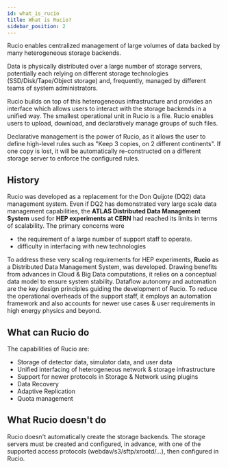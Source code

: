 ```yaml
---
id: what_is_rucio
title: What is Rucio?
sidebar_position: 2
---
```


Rucio enables centralized management of large volumes of data backed by many
heterogeneous storage backends.

Data is physically distributed over a large number of storage servers, potentially
each relying on different storage technologies (SSD/Disk/Tape/Object storage) and,
frequently, managed by different teams of system administrators.

Rucio builds on top of this heterogeneous infrastructure and provides an interface
which allows users to interact with the storage backends in a unified way.
The smallest operational unit in Rucio is a file. Rucio enables users to upload,
download, and declaratively manage groups of such files.

Declarative management is the power of Rucio, as it allows the user to define
high-level rules such as "Keep 3 copies, on 2 different continents".
If one copy is lost, it will be automatically re-constructed on a different storage
server to enforce the configured rules.

## History

Rucio was developed as a replacement for the Don Quijote (DQ2) data management
system. Even if DQ2 has demonstrated very large scale data management capabilities,
the **ATLAS Distributed Data Management System** used for **HEP
experiments at CERN** had reached its limits in terms of scalability. The
primary concerns were

- the requirement of a large number of support staff to operate.
- difficulty in interfacing with new technologies

To address these very scaling requirements for HEP experiments, **Rucio** as a
Distributed Data Management System, was developed. Drawing benefits from
advances in Cloud & Big Data computations, it relies on a conceptual data model
to ensure system stability. Dataflow autonomy and automation are the key design
principles guiding the development of Rucio. To reduce the operational overheads
of the support staff, it employs an automation framework and also accounts for
newer use cases & user requirements in high energy physics and beyond.

## What can Rucio do

The capabilities of Rucio are:

- Storage of detector data, simulator data, and user data
- Unified interfacing of heterogeneous network & storage infrastructure
- Support for newer protocols in Storage & Network using plugins
- Data Recovery
- Adaptive Replication
- Quota management

## What Rucio doesn't do

Rucio doesn't automatically create the storage backends. The storage servers must
be created and configured, in advance, with one of the supported access protocols
(webdav/s3/sftp/xrootd/...), then configured in Rucio.
